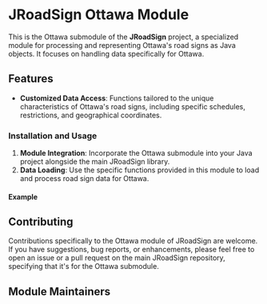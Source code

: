 # JRoadSign Ottawa Module

This is the Ottawa submodule of the **JRoadSign** project, a specialized module for processing and representing Ottawa's
road signs as Java objects. It focuses on handling data specifically for Ottawa.

## Features

[//]: # (- **GeoJSON Data Processing**: Optimized for converting GeoJSON data of Ottawa's road signs into Java objects.)

- **Customized Data Access**: Functions tailored to the unique characteristics of Ottawa's road signs, including
  specific schedules, restrictions, and geographical coordinates.

[//]: # (## Data Source)

[//]: # ()

[//]: # (For the Ottawa module, road sign data is primarily obtained from GeoJSON files. This allows for accurate and comprehensive representation of the city's road signs in a structured format.)

### Installation and Usage

1. **Module Integration**: Incorporate the Ottawa submodule into your Java project alongside the main JRoadSign library.
2. **Data Loading**: Use the specific functions provided in this module to load and process road sign data for Ottawa.

#### Example

[//]: # (```java)

[//]: # (import org.JRoadSign.quebec.montreal;)

[//]: # ()

[//]: # (// Example of loading Ottawa road sign data from a GeoJSON file)

[//]: # (List<RoadSign> montrealRoadSigns = montreal.loadDataFunction&#40;"path_to_your_geojson_file"&#41;;)

[//]: # (```)

## Contributing

Contributions specifically to the Ottawa module of JRoadSign are welcome. If you have suggestions, bug reports, or
enhancements, please feel free to open an issue or a pull request on the main JRoadSign repository, specifying that it's
for the Ottawa submodule.

## Module Maintainers

[//]: # (- [muhamm-ad]&#40;https://github.com/muhamm-ad&#41; - Module Lead and Primary Contributor.)